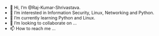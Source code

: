 - 👋 Hi, I’m @Raj-Kumar-Shrivastava.
- 👀 I’m interested in Information Security, Linux, Networking and Python.
- 🌱 I’m currently learning Python and Linux.
- 💞️ I’m looking to collaborate on ...
- 📫 How to reach me ...

<!---
Raj-Kumar-Shrivastava/Raj-Kumar-Shrivastava is a ✨ special ✨ repository because its `README.md` (this file) appears on your GitHub profile.
You can click the Preview link to take a look at your changes.
--->
